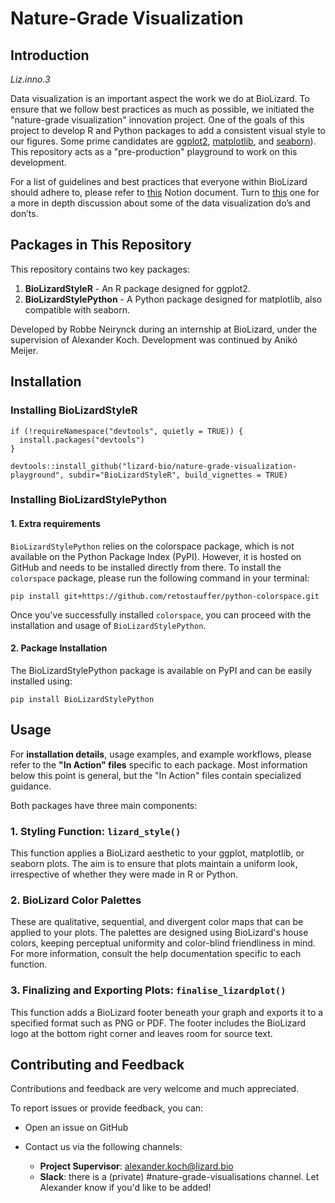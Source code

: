 # Nature-Grade Visualization 

## Introduction

_Liz.inno.3_

Data visualization is an important aspect the work we do at BioLizard. To ensure that we follow best practices as much as possible, we initiated the "nature-grade visualization" innovation project. One of the goals of this project to develop R and Python packages to add a consistent visual style to our figures. Some prime candidates are [ggplot2](https://cran.r-project.org/web/packages/ggplot2/index.html), [matplotlib](https://matplotlib.org/), and [seaborn](https://seaborn.pydata.org/)). This repository acts as a "pre-production" playground to work on this development.

For a list of guidelines and best practices that everyone within BioLizard should adhere to, please refer to [this](https://www.notion.so/biolizard/Data-visualization-best-practices-a5a056f107584951af6e6dc8befe1d66?pvs=4) Notion document. Turn to [this](https://www.notion.so/3c8b944dcc974b3791f9fee398a6d346?pvs=21) one for a more in depth discussion about some of the data visualization do’s and don’ts.

## Packages in This Repository

This repository contains two key packages:

1. **BioLizardStyleR** - An R package designed for ggplot2.
2. **BioLizardStylePython** - A Python package designed for matplotlib, also compatible with seaborn.

Developed by Robbe Neirynck during an internship at BioLizard, under the supervision of Alexander Koch.
Development was continued by Anikó Meijer.

## Installation

### Installing BioLizardStyleR

```{r}
if (!requireNamespace("devtools", quietly = TRUE)) {
  install.packages("devtools")
}

devtools::install_github("lizard-bio/nature-grade-visualization-playground", subdir="BioLizardStyleR", build_vignettes = TRUE)

```

### Installing BioLizardStylePython

#### 1. Extra requirements

`BioLizardStylePython` relies on the colorspace package, which is not available on the Python Package Index (PyPI). However, it is hosted on GitHub and needs to be installed directly from there. To install the `colorspace` package, please run the following command in your terminal:
```
pip install git+https://github.com/retostauffer/python-colorspace.git
```
Once you've successfully installed `colorspace`, you can proceed with the installation and usage of `BioLizardStylePython`.

#### 2. Package Installation

The BioLizardStylePython package is available on PyPI and can be easily installed using:
```
pip install BioLizardStylePython
```

## Usage

For **installation details**, usage examples, and example workflows, please refer to the **"In Action" files** specific to each package. Most information below this point is general, but the "In Action" files contain specialized guidance.

Both packages have three main components:

### 1. Styling Function: `lizard_style()`

This function applies a BioLizard aesthetic to your ggplot, matplotlib, or seaborn plots. The aim is to ensure that plots maintain a uniform look, irrespective of whether they were made in R or Python.

### 2. BioLizard Color Palettes

These are qualitative, sequential, and divergent color maps that can be applied to your plots. The palettes are designed using BioLizard's house colors, keeping perceptual uniformity and color-blind friendliness in mind. For more information, consult the help documentation specific to each function.

### 3. Finalizing and Exporting Plots: `finalise_lizardplot()`

This function adds a BioLizard footer beneath your graph and exports it to a specified format such as PNG or PDF. The footer includes the BioLizard logo at the bottom right corner and leaves room for source text.


## Contributing and Feedback

Contributions and feedback are very welcome and much appreciated. 

To report issues or provide feedback, you can:

- Open an issue on GitHub
- Contact us via the following channels:
  
  - **Project Supervisor**: [alexander.koch@lizard.bio](mailto:Alexander.koch@lizard.bio)
  - **Slack**: there is a (private) #nature-grade-visualisations channel. Let Alexander know if you'd like to be added!
